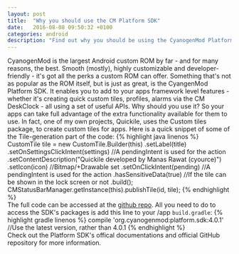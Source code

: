 ```yaml
---
layout: post
title:  "Why you should use the CM Platform SDK"
date:   2016-08-08 09:50:32 +0100
categories: android
description: "Find out why you should be using the CyanogenMod Platform SDK to develop apps"
---
```

CyanogenMod is the largest Android custom ROM by far - and for many reasons, the best. Smooth (mostly), highly customizable and developer-friendly - it's got all the perks a custom ROM can offer. Something that's not as popular as the ROM itself, but is just as great, is the CyangenMod Platform SDK. It enables you to add to your apps framework level features - whether it's creating quick custom tiles, profiles, alarms via the CM DeskClock - all using a set of useful APIs. Why should you use it? So your apps can take full advantage of the extra functionality available for them to use. In fact, one of my own projects, Quickile, uses the Custom tiles package, to create custom tiles for apps. Here is a quick snippet of some of the Tile-generation part of the code:
{% highlight java linenos %}
CustomTile tile = new CustomTile.Builder(this)
    .setLabel(title)
    .setOnSettingsClickIntent(settings) //A pendingIntent is used for the action
    .setContentDescription("Quickile developed by Manas Rawat (cyource)")
    .setIcon(icon) //Bitmap/+Drawable set
    .setOnClickIntent(pending) //A pendingIntent is used for the action
    .hasSensitiveData(true) //If the tile can be shown in the lock screen or not
    .build();
CMStatusBarManager.getInstance(this).publishTile(id, tile);
{% endhighlight %}
<br>
The full code can be accessed at the <a href="https://github.com/cyource/cyapps_Quickile">github repo</a>. All you need to do to access the SDK's packages is add this line to your /app ```build.gradle```:
{% highlight gradle linenos %}
compile 'org.cyanogenmod:platform.sdk:4.0.1' //Use the latest version, rather than 4.0.1
{% endhighlight %}
<br>
Check out the Platform SDK's offical documentations and official GitHub repository for more information.